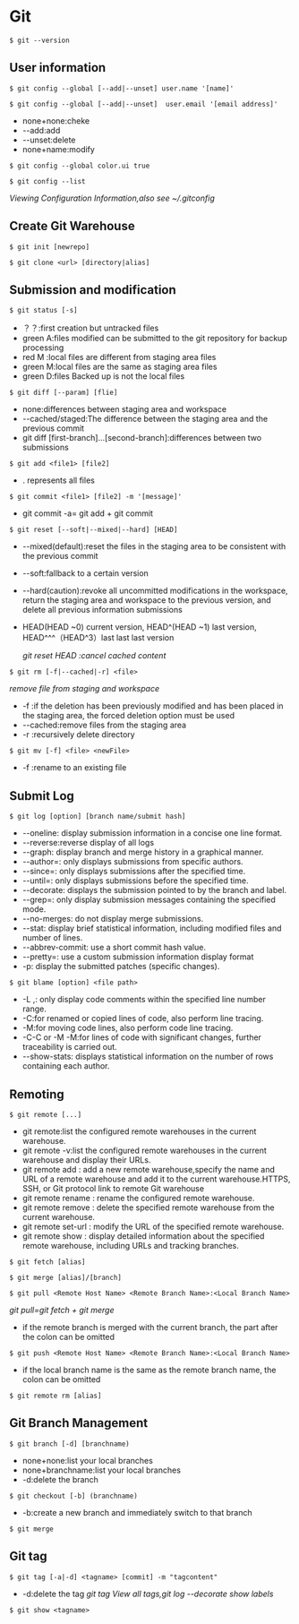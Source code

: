 # Git
```
$ git --version
```
## User information
```
$ git config --global [--add|--unset] user.name '[name]'
```
```
$ git config --global [--add|--unset]  user.email '[email address]'
```
* none+none:cheke
* --add:add
* --unset:delete
* none+name:modify
```
$ git config --global color.ui true
```
```
$ git config --list
```
*Viewing Configuration Information,also see ~/.gitconfig*

## Create Git Warehouse
```
$ git init [newrepo]
```
```
$ git clone <url> [directory|alias]
```
## Submission and modification
```
$ git status [-s]
```
* ？？:first creation but untracked files
* green A:files modified can be submitted to the git repository for backup processing
* red M :local files are different from staging area files
* green M:local files are the same as staging area files
* green D:files Backed up is not the local files
```
$ git diff [--param] [flie]
```
* none:differences between staging area and workspace
* --cached/staged:The difference between the staging area and the previous commit
* git diff [first-branch]...[second-branch]:differences between two submissions
```
$ git add <file1> [file2]
```
* . represents all files 
```
$ git commit <file1> [file2] -m '[message]'
```
* git commit -a= git add + git commit

```
$ git reset [--soft|--mixed|--hard] [HEAD]
```
* --mixed(default):reset the files in the staging area to be consistent with the previous commit
* --soft:fallback to a certain version
* --hard(caution):revoke all uncommitted modifications in the workspace, return the staging area and workspace to the previous version, and delete all previous information submissions
* HEAD(HEAD ~0) current version, HEAD^(HEAD ~1) last version, HEAD^^^（HEAD^3）last last last version

  *git reset HEAD :cancel cached content*
  
```
$ git rm [-f|--cached|-r] <file>
```
*remove file from staging and workspace*
* -f :if the deletion has been previously modified and has been placed in the staging area, the forced deletion option must be used
* --cached:remove files from the staging area
* -r :recursively delete directory
```
$ git mv [-f] <file> <newFile>
```
* -f :rename to an existing file
## Submit Log
```
$ git log [option] [branch name/submit hash]
```
* --oneline: display submission information in a concise one line format.
* --reverse:reverse display of all logs
* --graph: display branch and merge history in a graphical manner.
* --author=<Author>: only displays submissions from specific authors.
* --since=<Time>: only displays submissions after the specified time.
* --until=<Time>: only displays submissions before the specified time.
* --decorate: displays the submission pointed to by the branch and label.
* --grep=<Mode>: only display submission messages containing the specified mode.
* --no-merges: do not display merge submissions.
* --stat: display brief statistical information, including modified files and number of lines.
* --abbrev-commit: use a short commit hash value.
* --pretty=<Format>: use a custom submission information display format
* -p: display the submitted patches (specific changes).
```
$ git blame [option] <file path>
```
* -L <StartLineNumber>,<EndLineNumber>: only display code comments within the specified line number range.
* -C:for renamed or copied lines of code, also perform line tracing.
* -M:for moving code lines, also perform code line tracing.
* -C-C or -M -M:for lines of code with significant changes, further traceability is carried out.
* --show-stats: displays statistical information on the number of rows containing each author.

## Remoting
```
$ git remote [...]
```
* git remote:list the configured remote warehouses in the current warehouse.
* git remote -v:list the configured remote warehouses in the current warehouse and display their URLs.
* git remote add <remotename> <remoteurl>: add a new remote warehouse,specify the name and URL of a remote warehouse and add it to the current warehouse.HTTPS, SSH, or Git protocol link to remote Git warehouse
* git remote rename <oldname> <newname>: rename the configured remote warehouse.
* git remote remove <remotename>: delete the specified remote warehouse from the current warehouse.
* git remote set-url <remotename> <newurl>: modify the URL of the specified remote warehouse.
* git remote show <remotename>: display detailed information about the specified remote warehouse, including URLs and tracking branches.
```
$ git fetch [alias]
```
```
$ git merge [alias]/[branch]
```
```
$ git pull <Remote Host Name> <Remote Branch Name>:<Local Branch Name>
```
*git pull=git fetch + git merge*
* if the remote branch is merged with the current branch, the part after the colon can be omitted
```
$ git push <Remote Host Name> <Remote Branch Name>:<Local Branch Name>
```
* if the local branch name is the same as the remote branch name, the colon can be omitted
```
$ git remote rm [alias]
```
## Git Branch Management
```
$ git branch [-d] [branchname)
```
* none+none:list your local branches
* none+branchname:list your local branches
* -d:delete the branch
```
$ git checkout [-b] (branchname)
```
* -b:create a new branch and immediately switch to that branch
```
$ git merge
```
## Git tag
```
$ git tag [-a|-d] <tagname> [commit] -m "tagcontent"
```
* -d:delete the tag
*git tag View all tags,git log --decorate show labels*
```
$ git show <tagname>
```


















